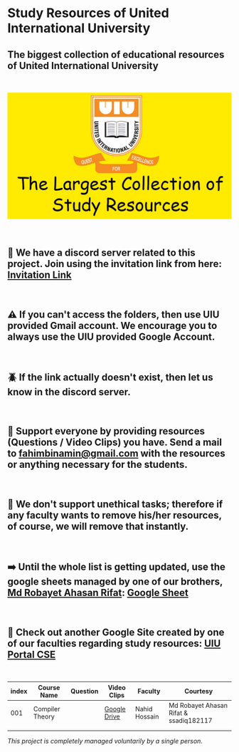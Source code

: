 # Study Resources of United International University

## The biggest collection of educational resources of United International University

<br>

![banner](img/banner-uiu-resourses.jpg)

<br>

## 🚨 We have a discord server related to this project. Join using the invitation link from here: [Invitation Link](https://discord.gg/6ckYPXmSSK)

<br>

## ⚠️ If you can't access the folders, then use UIU provided Gmail account. We encourage you to always use the UIU provided Google Account.

<br>

## 🪲 If the link actually doesn't exist, then let us know in the discord server.


<br>

## 🙏 Support everyone by providing resources (Questions / Video Clips) you have. Send a mail to [fahimbinamin@gmail.com](mailto:fahimbinamin@gmail.com) with the resources or anything necessary for the students. 

<br>

## 🎯 We don't support unethical tasks; therefore if any faculty wants to remove his/her resources, of course, we will remove that instantly.

<br>

## ➡️ Until the whole list is getting updated, use the google sheets managed by one of our brothers, [Md Robayet Ahasan Rifat](https://www.facebook.com/greatrifatt): [Google Sheet](https://docs.google.com/spreadsheets/d/1ucoxBUG-Cf2zbpE71ehRNK5pEpmnpctLlaWasJu0faM/edit#gid=2111826296)

<br>

## 🌟 Check out another Google Site created by one of our faculties regarding study resources: [UIU Portal CSE](https://sites.google.com/view/portalofuiu/departments/cse)

<br>

| index | Course Name     | Question | Video Clips                                                                              | Faculty       | Courtesy                               |
| ----- | --------------- | -------- | ---------------------------------------------------------------------------------------- | ------------- | -------------------------------------- |
| 001   | Compiler Theory |          | [Google Drive](https://drive.google.com/drive/folders/14QZgtuNxCF8Jc4D6h25X_5olYL0u-wzS) | Nahid Hossain | Md Robayet Ahasan Rifat & ssadiq182117 |
|       |                 |          |                                                                                          |               |                                        |
|       |                 |          |                                                                                          |               |                                        |










<i> This project is completely managed voluntarily by a single person. </i>